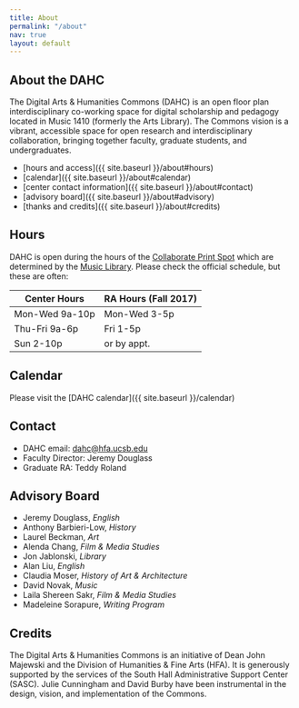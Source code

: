 ```yaml
---
title: About
permalink: "/about"
nav: true
layout: default
---
```


## About the DAHC

The Digital Arts & Humanities Commons (DAHC) is an open floor plan interdisciplinary co-working space for digital scholarship and pedagogy located in Music 1410 (formerly the Arts Library). The Commons vision is a vibrant, accessible space for open research and interdisciplinary collaboration, bringing together faculty, graduate students, and undergraduates.

* [hours and access]({{ site.baseurl }}/about#hours)
* [calendar]({{ site.baseurl }}/about#calendar)
* [center contact information]({{ site.baseurl }}/about#contact)
* [advisory board]({{ site.baseurl }}/about#advisory)
* [thanks and credits]({{ site.baseurl }}/about#credits)

<!-- [policies]({{ site.baseurl }}/about#policies) -->

## Hours

DAHC is open during the hours of the [Collaborate Print Spot](http://www.collaborate.ucsb.edu/services/student/printing) which are determined by the [Music Library](https://www.library.ucsb.edu/hours). Please check the official schedule, but these are often:

| Center Hours    | RA Hours (Fall 2017) |
|-----------------|----------------------|
| Mon-Wed  9a-10p | Mon-Wed 3-5p |
| Thu-Fri   9a-6p | Fri 1-5p     |
| Sun      2-10p  | or by appt.  |

## Calendar

Please visit the [DAHC calendar]({{ site.baseurl }}/calendar)

## Contact

- DAHC email: <dahc@hfa.ucsb.edu>
- Faculty Director: Jeremy Douglass
- Graduate RA: Teddy Roland

## Advisory Board

- Jeremy Douglass, *English*
- Anthony Barbieri-Low, *History*
- Laurel Beckman, *Art*
- Alenda Chang, *Film & Media Studies*
- Jon Jablonski, *Library*
- Alan Liu, *English*	
- Claudia Moser, *History of Art & Architecture*
- David Novak, *Music*
- Laila Shereen Sakr, *Film & Media Studies*
- Madeleine Sorapure, *Writing Program*

## Credits

The Digital Arts & Humanities Commons is an initiative of Dean John Majewski and the Division of Humanities & Fine Arts (HFA). It is generously supported by the services of the South Hall Administrative Support Center (SASC). Julie Cunningham and David Burby have been instrumental in the design, vision, and implementation of the Commons.

<!-- Summer RAs -->

<!-- Policies -->